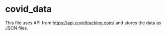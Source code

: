 # covid_data
This file uses API from https://api.covidtracking.com/ and stores the data as JSON files.
